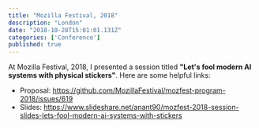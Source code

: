 ```yaml
---
title: "Mozilla Festival, 2018"
description: "London"
date: "2018-10-28T15:01:01.131Z"
categories: ['Conference']
published: true
---
```


At Mozilla Festival, 2018, I presented a session titled **"Let's fool modern AI systems with physical stickers"**. Here are some helpful links:

- Proposal: https://github.com/MozillaFestival/mozfest-program-2018/issues/619
- Slides: https://www.slideshare.net/anant90/mozfest-2018-session-slides-lets-fool-modern-ai-systems-with-stickers
